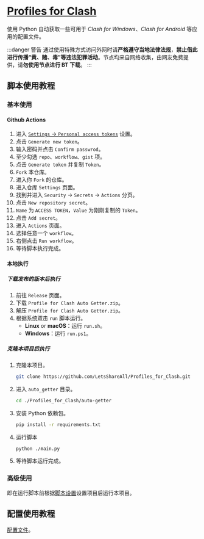 # [Profiles for Clash](https://github.com/LetsShareAll/Profiles_for_Clash "LetsShareAll/Profiles_for_Clash: Profiles can be used in Clash for Windows, Clash for Android and so on.")

使用 Python 自动获取一些可用于 _Clash for Windows_、_Clash for Android_ 等应用的配置文件。

:::danger 警告
通过使用特殊方式访问外网时请**严格遵守当地法律法规**，**禁止借此进行传播“黄、赌、毒”等违法犯罪活动**。节点均来自网络收集，由网友免费提供，请**勿使用节点进行 BT 下载**。
:::

## 脚本使用教程

### 基本使用

#### Github Actions

1. 进入 [`Settings` -> `Personal access tokens`](https://github.com/settings/tokens "Personal access tokens") 设置。
2. 点击 `Generate new token`。
3. 输入密码并点击 `Confirm passwrod`。
4. 至少勾选 `repo`、`workflow`、`gist` 项。
5. 点击 `Generate token` 并复制 `Token`。
6. `Fork` 本仓库。
7. 进入你 `Fork` 的仓库。
8. 进入仓库 `Settings` 页面。
9. 找到并进入 `Security` -> `Secrets` -> `Actions` 分页。
10. 点击 `New repository secret`。
11. `Name` 为 `ACCESS TOKEN`，`Value` 为刚刚复制的 `Token`。
12. 点击 `Add secret`。
13. 进入 `Actions` 页面。
14. 选择任意一个 `workflow`。
15. 右侧点击 `Run workflow`。
16. 等待脚本执行完成。

#### 本地执行

##### 下载发布的版本后执行

1. 前往 `Release` 页面。
2. 下载 `Profile for Clash Auto Getter.zip`。
3. 解压 `Profile for Clash Auto Getter.zip`。
4. 根据系统双击 `run` 脚本运行。
   - **Linux** or **macOS**：运行 `run.sh`。
   - **Windows**：运行 `run.ps1`。

##### 克隆本项目后执行

1. 克隆本项目。

   ```sh
   git clone https://github.com/LetsShareAll/Profiles_for_Clash.git
   ```

2. 进入 `auto_getter` 目录。

   ```sh
   cd ./Profiles_for_Clash/auto-getter
   ```

3. 安装 Python 依赖包。

   ```sh
   pip install -r requirements.txt
   ```

4. 运行脚本

   ```sh
   python ./main.py
   ```

5. 等待脚本运行完成。

### 高级使用

即在运行脚本前根据[脚本设置](/script/ "脚本设置")设置项目后运行本项目。

## 配置使用教程

[配置文件](/profile/ "配置文件")。

